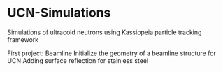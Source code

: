# UCN-Simulations
Simulations of ultracold neutrons using Kassiopeia particle tracking framework

First project: Beamline
Initialize the geometry of a beamline structure for UCN
Adding surface reflection for stainless steel 
